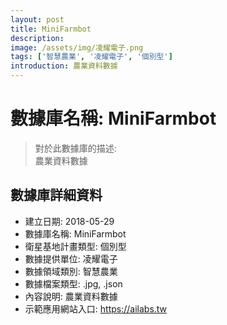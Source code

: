 ```yaml
---
layout: post
title: MiniFarmbot
description: 
image: /assets/img/凌耀電子.png
tags: ['智慧農業', '凌耀電子', '個別型']
introduction: 農業資料數據
---
```


# 數據庫名稱: MiniFarmbot

> 對於此數據庫的描述: <br>
> 農業資料數據

## 數據庫詳細資料

+ 建立日期: 2018-05-29
+ 數據庫名稱: MiniFarmbot
+ 衛星基地計畫類型: 個別型
+ 數據提供單位: 凌耀電子
+ 數據領域類別: 智慧農業
+ 數據檔案類型: .jpg, .json
+ 內容說明: 農業資料數據
+ 示範應用網站入口: https://ailabs.tw
